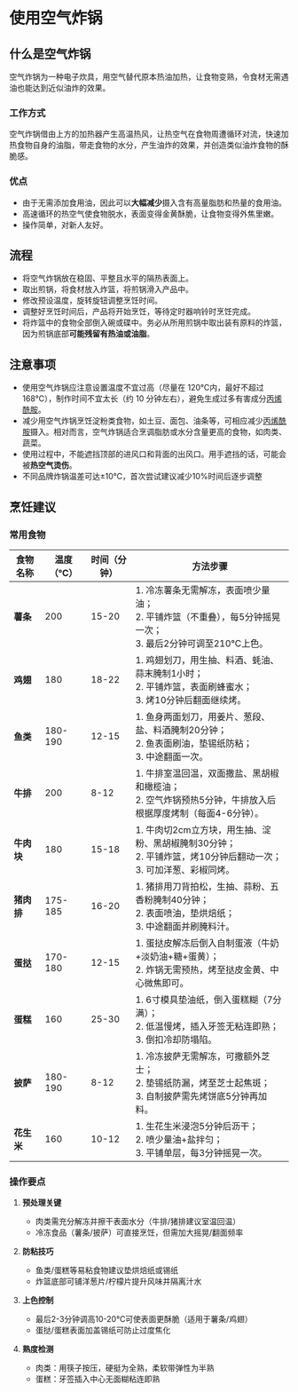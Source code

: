 # 使用空气炸锅

## 什么是空气炸锅

空气炸锅为一种电子炊具，用空气替代原本热油加热，让食物变熟，令食材无需遇油也能达到近似油炸的效果。

### 工作方式

空气炸锅借由上方的加热器产生高温热风，让热空气在食物周遭循环对流，快速加热食物自身的油脂，带走食物的水分，产生油炸的效果，并创造类似油炸食物的酥脆感。

### 优点

* 由于无需添加食用油，因此可以**大幅减少**摄入含有高量脂肪和热量的食用油。
* 高速循环的热空气使食物脱水，表面变得金黄酥脆，让食物变得外焦里嫩。
* 操作简单，对新人友好。

## 流程

* 将空气炸锅放在稳固、平整且水平的隔热表面上。
* 取出煎锅，将食材放入炸篮，将煎锅滑入产品中。
* 修改预设温度，旋转旋钮调整烹饪时间。
* 调整好烹饪时间后，产品将开始烹饪，等待定时器响铃时烹饪完成。
* 将炸篮中的食物全部倒入碗或碟中。务必从所用煎锅中取出装有原料的炸篮，因为煎锅底部**可能残留有热油或油脂**。

## 注意事项

* 使用空气炸锅应注意设置温度不宜过高（尽量在 120℃内，最好不超过 168℃），制作时间不宜太长（约 10 分钟左右），避免生成过多有害成分[丙烯酰胺](https://zh.wikipedia.org/wiki/%E4%B8%99%E7%83%AF%E9%85%B0%E8%83%BA)。
* 减少用空气炸锅烹饪淀粉类食物，如土豆、面包、油条等，可相应减少[丙烯酰胺](https://zh.wikipedia.org/wiki/%E4%B8%99%E7%83%AF%E9%85%B0%E8%83%BA)摄入。相对而言，空气炸锅适合烹调脂肪或水分含量更高的食物，如肉类、蔬菜。
* 使用过程中，不能遮挡顶部的进风口和背面的出风口。用手遮挡的话，可能会被**热空气烫伤**。
* 不同品牌炸锅温差可达±10℃，首次尝试建议减少10%时间后逐步调整

## 烹饪建议

### 常用食物
| 食物名称   | 温度（℃） | 时间（分钟） | 方法步骤                                                                 |
|------------|-----------|--------------|--------------------------------------------------------------------------|
| **薯条**   | 200       | 15-20        | 1. 冷冻薯条无需解冻，表面喷少量油；<br>2. 平铺炸篮（不重叠），每5分钟摇晃一次；<br>3. 最后2分钟可调至210℃上色。 |
| **鸡翅**   | 180       | 18-22        | 1. 鸡翅划刀，用生抽、料酒、蚝油、蒜末腌制1小时；<br>2. 平铺炸篮，表面刷蜂蜜水；<br>3. 烤10分钟后翻面继续烤。 |
| **鱼类**   | 180-190   | 12-15        | 1. 鱼身两面划刀，用姜片、葱段、盐、料酒腌制20分钟；<br>2. 鱼表面刷油，垫锡纸防粘；<br>3. 中途翻面一次。 |
| **牛排**   | 200       | 8-12         | 1. 牛排室温回温，双面撒盐、黑胡椒和橄榄油；<br>2. 空气炸锅预热5分钟，牛排放入后根据厚度烤制（每面4-6分钟）。 |
| **牛肉块** | 180       | 15-18        | 1. 牛肉切2cm立方块，用生抽、淀粉、黑胡椒腌制30分钟；<br>2. 平铺炸篮，烤10分钟后翻动一次；<br>3. 可加洋葱、彩椒同烤。 |
| **猪肉排** | 175-185   | 16-20        | 1. 猪排用刀背拍松，生抽、蒜粉、五香粉腌制40分钟；<br>2. 表面喷油，垫烘焙纸；<br>3. 中途翻面并刷腌料汁。 |
| **蛋挞**   | 170-180   | 12-15        | 1. 蛋挞皮解冻后倒入自制蛋液（牛奶+淡奶油+糖+蛋黄）；<br>2. 炸锅无需预热，烤至挞皮金黄、中心微焦即可。 |
| **蛋糕**   | 160       | 25-30        | 1. 6寸模具垫油纸，倒入蛋糕糊（7分满）；<br>2. 低温慢烤，插入牙签无粘连即熟；<br>3. 倒扣冷却防塌陷。 |
| **披萨**   | 180-190   | 8-12         | 1. 冷冻披萨无需解冻，可撒额外芝士；<br>2. 垫锡纸防漏，烤至芝士起焦斑；<br>3. 自制披萨需先烤饼底5分钟再加料。 |
| **花生米** | 160       | 10-12        | 1. 生花生米浸泡5分钟后沥干；<br>2. 喷少量油+盐拌匀；<br>3. 平铺单层，每3分钟摇晃一次。 |


### 操作要点
1. **预处理关键**
    - 肉类需充分解冻并擦干表面水分（牛排/猪排建议室温回温）
    - 冷冻食品（薯条/披萨）可直接烹饪，但需加大摇晃/翻面频率

2. **防粘技巧**
    - 鱼类/蛋糕等易粘食物建议垫烘焙纸或锡纸
    - 炸篮底部可铺洋葱片/柠檬片提升风味并隔离汁水

3. **上色控制**
    - 最后2-3分钟调高10-20℃可使表面更酥脆（适用于薯条/鸡翅）
    - 蛋挞/蛋糕表面加盖锡纸可防止过度焦化

4. **熟度检测**
    - 肉类：用筷子按压，硬挺为全熟，柔软带弹性为半熟
    - 蛋糕：牙签插入中心无面糊粘连即熟


